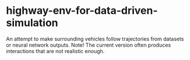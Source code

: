 # highway-env-for-data-driven-simulation
An attempt to make surrounding vehicles follow trajectories from datasets or neural network outputs. Note! The current version often produces interactions that are not realistic enough.
